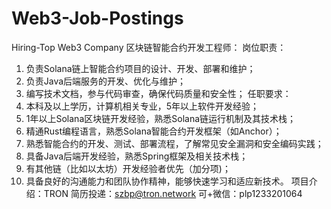 # Web3-Job-Postings
Hiring-Top Web3 Company
区块链智能合约开发工程师：
岗位职责：
1. 负责Solana链上智能合约项目的设计、开发、部署和维护；
2. 负责Java后端服务的开发、优化与维护；
3. 编写技术文档，参与代码审查，确保代码质量和安全性；
任职要求：
1. 本科及以上学历，计算机相关专业，5年以上软件开发经验；
2. 1年以上Solana区块链开发经验，熟悉Solana链运行机制及其技术栈；
3. 精通Rust编程语言，熟悉Solana智能合约开发框架（如Anchor）；
4. 熟悉智能合约的开发、测试、部署流程，了解常见安全漏洞和安全编码实践；
5. 具备Java后端开发经验，熟悉Spring框架及相关技术栈；
6. 有其他链（比如以太坊）开发经验者优先（加分项)；
7. 具备良好的沟通能力和团队协作精神，能够快速学习和适应新技术。
项目介绍：TRON
简历投递：szbp@tron.network
可+微信：plp1233201064
